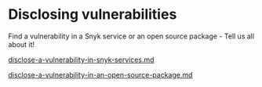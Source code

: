 # Disclosing vulnerabilities

Find a vulnerability in a Snyk service or an open source package - Tell us all about it!&#x20;

[disclose-a-vulnerability-in-snyk-services.md](disclose-a-vulnerability-in-snyk-services.md "mention")

[disclose-a-vulnerability-in-an-open-source-package.md](disclose-a-vulnerability-in-an-open-source-package.md "mention")
